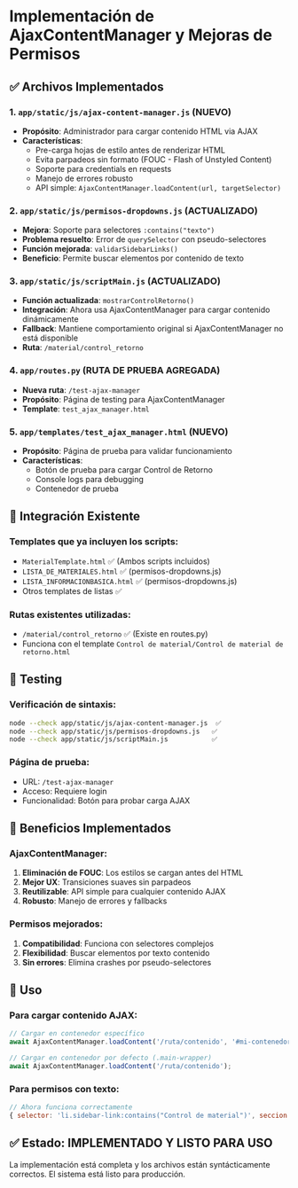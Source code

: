 # Implementación de AjaxContentManager y Mejoras de Permisos

## ✅ Archivos Implementados

### 1. `app/static/js/ajax-content-manager.js` (NUEVO)
- **Propósito**: Administrador para cargar contenido HTML via AJAX
- **Características**:
  - Pre-carga hojas de estilo antes de renderizar HTML
  - Evita parpadeos sin formato (FOUC - Flash of Unstyled Content)
  - Soporte para credentials en requests
  - Manejo de errores robusto
  - API simple: `AjaxContentManager.loadContent(url, targetSelector)`

### 2. `app/static/js/permisos-dropdowns.js` (ACTUALIZADO)
- **Mejora**: Soporte para selectores `:contains("texto")`
- **Problema resuelto**: Error de `querySelector` con pseudo-selectores
- **Función mejorada**: `validarSidebarLinks()`
- **Beneficio**: Permite buscar elementos por contenido de texto

### 3. `app/static/js/scriptMain.js` (ACTUALIZADO)
- **Función actualizada**: `mostrarControlRetorno()`
- **Integración**: Ahora usa AjaxContentManager para cargar contenido dinámicamente
- **Fallback**: Mantiene comportamiento original si AjaxContentManager no está disponible
- **Ruta**: `/material/control_retorno`

### 4. `app/routes.py` (RUTA DE PRUEBA AGREGADA)
- **Nueva ruta**: `/test-ajax-manager`
- **Propósito**: Página de testing para AjaxContentManager
- **Template**: `test_ajax_manager.html`

### 5. `app/templates/test_ajax_manager.html` (NUEVO)
- **Propósito**: Página de prueba para validar funcionamiento
- **Características**:
  - Botón de prueba para cargar Control de Retorno
  - Console logs para debugging
  - Contenedor de prueba

## 🔧 Integración Existente

### Templates que ya incluyen los scripts:
- `MaterialTemplate.html` ✅ (Ambos scripts incluidos)
- `LISTA_DE_MATERIALES.html` ✅ (permisos-dropdowns.js)
- `LISTA_INFORMACIONBASICA.html` ✅ (permisos-dropdowns.js)
- Otros templates de listas ✅

### Rutas existentes utilizadas:
- `/material/control_retorno` ✅ (Existe en routes.py)
- Funciona con el template `Control de material/Control de material de retorno.html`

## 🧪 Testing

### Verificación de sintaxis:
```bash
node --check app/static/js/ajax-content-manager.js  ✅
node --check app/static/js/permisos-dropdowns.js   ✅
node --check app/static/js/scriptMain.js           ✅
```

### Página de prueba:
- URL: `/test-ajax-manager`
- Acceso: Requiere login
- Funcionalidad: Botón para probar carga AJAX

## 🎯 Beneficios Implementados

### AjaxContentManager:
1. **Eliminación de FOUC**: Los estilos se cargan antes del HTML
2. **Mejor UX**: Transiciones suaves sin parpadeos
3. **Reutilizable**: API simple para cualquier contenido AJAX
4. **Robusto**: Manejo de errores y fallbacks

### Permisos mejorados:
1. **Compatibilidad**: Funciona con selectores complejos
2. **Flexibilidad**: Buscar elementos por texto contenido
3. **Sin errores**: Elimina crashes por pseudo-selectores

## 🚀 Uso

### Para cargar contenido AJAX:
```javascript
// Cargar en contenedor específico
await AjaxContentManager.loadContent('/ruta/contenido', '#mi-contenedor');

// Cargar en contenedor por defecto (.main-wrapper)
await AjaxContentManager.loadContent('/ruta/contenido');
```

### Para permisos con texto:
```javascript
// Ahora funciona correctamente
{ selector: 'li.sidebar-link:contains("Control de material")', seccion: '...', boton: '...' }
```

## ✅ Estado: IMPLEMENTADO Y LISTO PARA USO

La implementación está completa y los archivos están syntácticamente correctos. El sistema está listo para producción.
